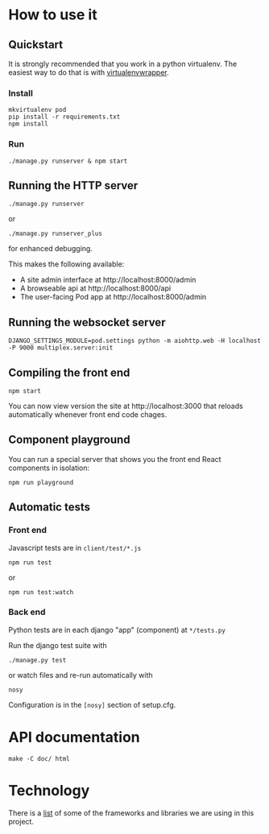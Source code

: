 # How to use it

## Quickstart

It is strongly recommended that you work in a python virtualenv. The easiest way to do that is with [virtualenvwrapper](https://virtualenvwrapper.readthedocs.org/en/latest/).

### Install

```
mkvirtualenv pod
pip install -r requirements.txt
npm install
```

### Run

```
./manage.py runserver & npm start
```

## Running the HTTP server

```
./manage.py runserver
```

or


```
./manage.py runserver_plus
```

for enhanced debugging.

This makes the following available:

  * A site admin interface at http://localhost:8000/admin
  * A browseable api at http://localhost:8000/api
  * The user-facing Pod app at http://localhost:8000/admin

## Running the websocket server

``` shellsession
DJANGO_SETTINGS_MODULE=pod.settings python -m aiohttp.web -H localhost -P 9000 multiplex.server:init

```

## Compiling the front end

```
npm start
```

You can now view version the site at http://localhost:3000 that reloads automatically whenever front end code chages.

## Component playground

You can run a special server that shows you the front end React components in isolation:

```
npm run playground
```

## Automatic tests

### Front end

Javascript tests are in `client/test/*.js`

```
npm run test
```

or

```
npm run test:watch
```

### Back end

Python tests are in each django "app" (component) at `*/tests.py`

Run the django test suite with

```
./manage.py test
```

or watch files and re-run automatically with

```
nosy
```

Configuration is in the `[nosy]` section of setup.cfg.

# API documentation

``` shellsession
make -C doc/ html
```

# Technology

There is a [list](tech.md) of some of the frameworks and libraries we are using in this project.
